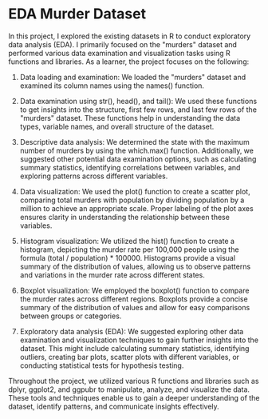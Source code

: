 # EDA Murder Dataset

In this project, I explored the existing datasets in R to conduct exploratory data analysis (EDA). I primarily focused on the "murders" dataset and performed various data examination and visualization tasks using R functions and libraries. As a learner, the project focuses on the following:

1. Data loading and examination: We loaded the "murders" dataset and examined its column names using the names() function.

2. Data examination using str(), head(), and tail(): We used these functions to get insights into the structure, first few rows, and last few rows of the "murders" dataset. These functions help in understanding the data types, variable names, and overall structure of the dataset.

3. Descriptive data analysis: We determined the state with the maximum number of murders by using the which.max() function. Additionally, we suggested other potential data examination options, such as calculating summary statistics, identifying correlations between variables, and exploring patterns across different variables.

4. Data visualization: We used the plot() function to create a scatter plot, comparing total murders with population by dividing population by a million to achieve an appropriate scale. Proper labeling of the plot axes ensures clarity in understanding the relationship between these variables.

5. Histogram visualization: We utilized the hist() function to create a histogram, depicting the murder rate per 100,000 people using the formula (total / population) * 100000. Histograms provide a visual summary of the distribution of values, allowing us to observe patterns and variations in the murder rate across different states.

6. Boxplot visualization: We employed the boxplot() function to compare the murder rates across different regions. Boxplots provide a concise summary of the distribution of values and allow for easy comparisons between groups or categories.

7. Exploratory data analysis (EDA): We suggested exploring other data examination and visualization techniques to gain further insights into the dataset. This might include calculating summary statistics, identifying outliers, creating bar plots, scatter plots with different variables, or conducting statistical tests for hypothesis testing.

Throughout the project, we utilized various R functions and libraries such as dplyr, ggplot2, and ggpubr to manipulate, analyze, and visualize the data. These tools and techniques enable us to gain a deeper understanding of the dataset, identify patterns, and communicate insights effectively.

